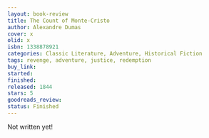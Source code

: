 ```yaml
---
layout: book-review
title: The Count of Monte-Cristo
author: Alexandre Dumas
cover: x
olid: x
isbn: 1338878921
categories: Classic Literature, Adventure, Historical Fiction
tags: revenge, adventure, justice, redemption
buy_link:
started:
finished:
released: 1844
stars: 5
goodreads_review:
status: Finished
---
```


Not written yet!
